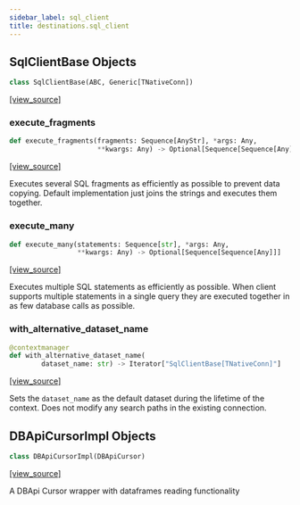 ```yaml
---
sidebar_label: sql_client
title: destinations.sql_client
---
```


## SqlClientBase Objects

```python
class SqlClientBase(ABC, Generic[TNativeConn])
```

[[view_source]](https://github.com/dlt-hub/dlt/blob/3739c9ac839aafef713f6d5ebbc6a81b2a39a1b0/dlt/destinations/sql_client.py#L32)

### execute\_fragments

```python
def execute_fragments(fragments: Sequence[AnyStr], *args: Any,
                      **kwargs: Any) -> Optional[Sequence[Sequence[Any]]]
```

[[view_source]](https://github.com/dlt-hub/dlt/blob/3739c9ac839aafef713f6d5ebbc6a81b2a39a1b0/dlt/destinations/sql_client.py#L116)

Executes several SQL fragments as efficiently as possible to prevent data copying. Default implementation just joins the strings and executes them together.

### execute\_many

```python
def execute_many(statements: Sequence[str], *args: Any,
                 **kwargs: Any) -> Optional[Sequence[Sequence[Any]]]
```

[[view_source]](https://github.com/dlt-hub/dlt/blob/3739c9ac839aafef713f6d5ebbc6a81b2a39a1b0/dlt/destinations/sql_client.py#L122)

Executes multiple SQL statements as efficiently as possible. When client supports multiple statements in a single query
they are executed together in as few database calls as possible.

### with\_alternative\_dataset\_name

```python
@contextmanager
def with_alternative_dataset_name(
        dataset_name: str) -> Iterator["SqlClientBase[TNativeConn]"]
```

[[view_source]](https://github.com/dlt-hub/dlt/blob/3739c9ac839aafef713f6d5ebbc6a81b2a39a1b0/dlt/destinations/sql_client.py#L156)

Sets the `dataset_name` as the default dataset during the lifetime of the context. Does not modify any search paths in the existing connection.

## DBApiCursorImpl Objects

```python
class DBApiCursorImpl(DBApiCursor)
```

[[view_source]](https://github.com/dlt-hub/dlt/blob/3739c9ac839aafef713f6d5ebbc6a81b2a39a1b0/dlt/destinations/sql_client.py#L205)

A DBApi Cursor wrapper with dataframes reading functionality

